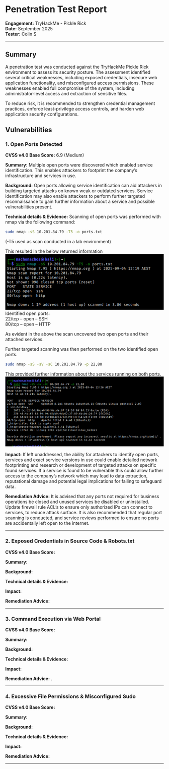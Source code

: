 # Penetration Test Report  
**Engagement:** TryHackMe - Pickle Rick  
**Date:** September 2025  
**Tester:** Colin S  

---

## Summary 
A penetration test was conducted against the TryHackMe Pickle Rick environment to assess its security posture. The assessment identified several critical weaknesses, including exposed credentials, insecure web application functionality, and misconfigured access permissions. These weaknesses enabled full compromise of the system, including administrator-level access and extraction of sensitive files.

To reduce risk, it is recommended to strengthen credential management practices, enforce least-privilege access controls, and harden web application security configurations.
 
## Vulnerabilities  

### 1. Open Ports Detected  
**CVSS v4.0 Base Score:** 6.9 (Medium)  

**Summary:** Multiple open ports were discovered which enabled service identification. This enables attackers to footprint the company’s infrastructure and services in use.  

**Background:** Open ports allowing service identification can aid attackers in building targeted attacks on known weak or outdated services. Service identification may also enable attackers to perform further targeted reconnaissance to gain further information about a service and possible vulnerabilities present.  

**Technical details & Evidence:** Scanning of open ports was performed with nmap via the following command:  
```bash
sudo nmap -sS 10.201.84.79 -T5 -o ports.txt
```
(-T5 used as scan conducted in a lab environment)   

This resulted in the below returned information  
![Recon - Nmap scan 1.png](https://github.com/Schenkee/TryHackMe-Guides/blob/main/Pickle_Rick/Images/Recon%20-%20Nmap%20scan%201.png)  
Identified open ports:    
22/tcp – open – SSH  
80/tcp – open – HTTP  

As evident in the above the scan uncovered two open ports and their attached services.  

Further targeted scanning was then performed on the two identified open ports.  
```bash
sudo nmap -sS -sV -sC 10.201.84.79 -p 22,80
```

This provided further information about the services running on both ports.
 ![Recond - Nmap scan 2](https://github.com/Schenkee/TryHackMe-Guides/blob/main/Pickle_Rick/Images/Recon%20-%20Nmap%20scan%202.png)    

**Impact:** If left unaddressed, the ability for attackers to identify open ports, services and exact service versions in use could enable detailed network footprinting and research or development of targeted attacks on specific found services. If a service is found to be vulnerable this could allow further access to the company’s network which may lead to data extraction, reputational damage and potential legal implications for failing to safeguard data.  

**Remediation Advice:** It is advised that any ports not required for business operations be closed and unused services be disabled or uninstalled. Update firewall rule ACL’s to ensure only authorized IPs can connect to services, to reduce attack surface. It is also recommended that regular port scanning is conducted, and service reviews performed to ensure no ports are accidentally left open to the internet.

---

### 2. Exposed Credentials in Source Code & Robots.txt  
**CVSS v4.0 Base Score:** 

**Summary:**  

**Background:** 

**Technical details & Evidence:** 

**Impact:**   

**Remediation Advice:**  

---

### 3. Command Execution via Web Portal  
**CVSS v4.0 Base Score:**

**Summary:**   

**Background:** 

**Technical details & Evidence:** 

**Impact:** 

**Remediation Advice:** .   

---

### 4. Excessive File Permissions & Misconfigured Sudo  
**CVSS v4.0 Base Score:** 

**Summary:** 

**Background:** 

**Technical details & Evidence:** 

**Impact:** 

**Remediation Advice:** 


---
